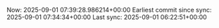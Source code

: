Now: 2025-09-01 07:39:28.986214+00:00 Earliest commit since sync: 2025-09-01 07:34:34+00:00 Last sync: 2025-09-01 06:22:51+00:00
